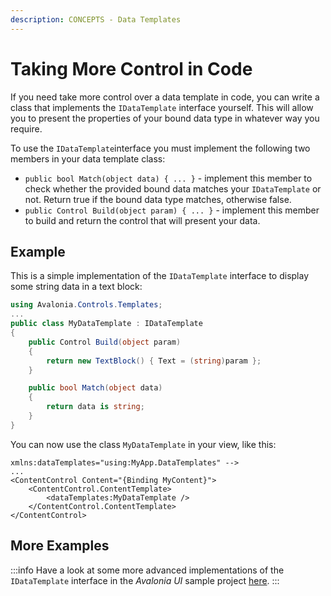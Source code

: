 ```yaml
---
description: CONCEPTS - Data Templates
---
```


# Taking More Control in Code

If you need take more control over a data template in code, you can write a class that implements the `IDataTemplate` interface yourself. This will allow you to present the properties of your bound data type in whatever way you require.

To use the `IDataTemplate`interface you must implement the following two members in your data template class:

* `public bool Match(object data) { ... }` - implement this member to check whether the provided bound data matches your `IDataTemplate` or not. Return true if the bound data type matches, otherwise false.
* `public Control Build(object param) { ... }` - implement this member to build and return the control that will present your data.

## Example

This is a simple implementation of the `IDataTemplate` interface to display some string data in a text block:

```csharp
using Avalonia.Controls.Templates;
...
public class MyDataTemplate : IDataTemplate
{
    public Control Build(object param)
    {
        return new TextBlock() { Text = (string)param };
    }

    public bool Match(object data)
    {
        return data is string;
    }
}
```

You can now use the class `MyDataTemplate` in your view, like this:

```markup
xmlns:dataTemplates="using:MyApp.DataTemplates" -->
...
<ContentControl Content="{Binding MyContent}">
	<ContentControl.ContentTemplate>
		<dataTemplates:MyDataTemplate />
	</ContentControl.ContentTemplate>
</ContentControl>
```

## More Examples

:::info
Have a look at some more advanced implementations of the `IDataTemplate` interface in the _Avalonia UI_ sample project [here](https://github.com/AvaloniaUI/Avalonia.Samples/tree/main/src/Avalonia.Samples/DataTemplates/IDataTemplateSample).
:::
